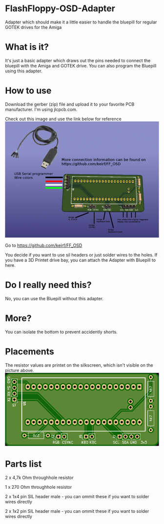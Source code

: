 # FlashFloppy-OSD-Adapter
 Adapter which should make it a little easier to handle the bluepill for regular GOTEK drives for the Amiga
 
# What is it?
It's just a basic adapter which draws out the pins needed to connect the bluepill with the Amiga and GOTEK drive.
You can also program the Bluepill using this adapter. 
 
# How to use
Download the gerber (zip) file and upload it to your favorite PCB manufacturer. I'm using jlcpcb.com.

Check out this image and use the link below for reference
![FF-OSD-Adapter](Pics/FlashFloppy-OSD-Adapter.png)

Go to https://github.com/keirf/FF_OSD 

You decide if you want to use sil headers or just solder wires to the holes.
If you have a 3D Printet drive bay, you can attach the Adapter with Bluepill to here.

# Do I really need this?
No, you can use the Bluepill without this adapter.

# More?
You can isolate the bottom to prevent accidently shorts.

# Placements
The resistor values are printet on the silkscreen, which isn't visible on the picture above.
![FF-OSD-Adapter](Pics/FlashFloppy-OSD-Adapter_pcb.png)

# Parts list
2 x 4,7k Ohm throughhole resistor

1 x 270  Ohm throughhole resistor

2 x 1x4 pin SIL header male - you can ommit these if you want to solder wires directly

2 x 1x2 pin SIL header male - you can ommit these if you want to solder wires directly



